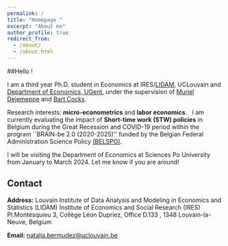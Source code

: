 ```yaml
---
permalink: /
title: "Homepage "
excerpt: "About me"
author_profile: true
redirect_from: 
  - /about/
  - /about.html
---
```


##Hello !

I am a third year Ph.D. student in Economics at IRES/[LIDAM](https://uclouvain.be/en/research-institutes/lidam), UCLouvain and [Department of Economics, UGent](https://www.ugent.be/eb/economics/en/research/laboureconwelfpg), under the supervision of [Muriel Dejemeppe](https://perso.uclouvain.be/muriel.dejemeppe/) and [Bart Cockx](https://sites.google.com/site/bartcockxsite/).


Research interests: **micro-econometrics** and **labor economics**.
 
I am currently evaluating the impact of **Short-time work (STW) policies** in Belgium during the Great Recession and COVID-19 period within the program ``BRAIN-be 2.0 (2020-2025)'' funded by the Belgian Federal Administration Science Policy [(BELSPO)](https://www.belspo.be/).

I will be visiting the Department of Economics at Sciences Po University from January to March 2024. Let me know if you are around!


## Contact

**Address:** 
Louvain Institute of Data Analysis and Modeling in Economics and Statistics (LIDAM)
Institute of Economics and Social Research (IRES)
Pl.Montesquieu 3, 
Collège Léon Dupriez, 
Office D.133 , 
1348 Louvain-la-Neuve, Belgium  
  
**Email:** natalia.bermudez@uclouvain.be      


